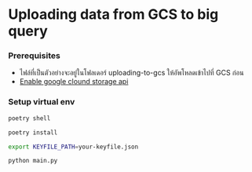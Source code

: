 # Uploading data from GCS to big query

### Prerequisites
- ไฟล์ที่เป็นตัวอย่างจะอยู่ในโฟลเดอร์ uploading-to-gcs ให้อัพโหลดเข้าไปที่ GCS ก่อน
- [Enable google clound storage api](https://cloud.google.com/python/docs/reference/storage/latest)

   


### Setup virtual env

```bash
poetry shell
```

```bash
poetry install
```

```bash
export KEYFILE_PATH=your-keyfile.json
```

```bash
python main.py
```


